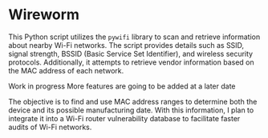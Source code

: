 # Wireworm
This Python script utilizes the `pywifi` library to scan and retrieve information about nearby Wi-Fi networks. The script provides details such as SSID, signal strength, BSSID (Basic Service Set Identifier), and wireless security protocols. Additionally, it attempts to retrieve vendor information based on the MAC address of each network.



Work in progress
More features are going to be added at a later date


The objective is to find and use MAC address ranges to determine both the device and its possible manufacturing date. With this information, I plan to integrate it into a Wi-Fi router vulnerability database to facilitate faster audits of Wi-Fi networks.
